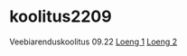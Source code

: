 # koolitus2209
Veebiarenduskoolitus 09.22
[Loeng 1](https://github.com/kennokybar/koolitus2209/tree/main/KT1)
[Loeng 2](https://github.com/kennokybar/koolitus2209/tree/main/KT2)
